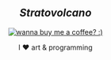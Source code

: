 <h2 align="center"><i>Stratovolcano</i></h2>
<p align="center">  
  <a href="https://www.designbyhumans.com/shop/the-tree-and-the-circle/1545141/?utm_source=ap_widget&amp;utm_medium=tools&amp;utm_campaign=equan">  
       <img src="https://cdn.designbyhumans.com/product_images/p/1545141.65.3bfb4S7YyAQA-650x650-b-p.png" alt="wanna buy me a coffee? :)"/>
  </a>
</p>

<p align="center">I ❤️ art & programming</p>

